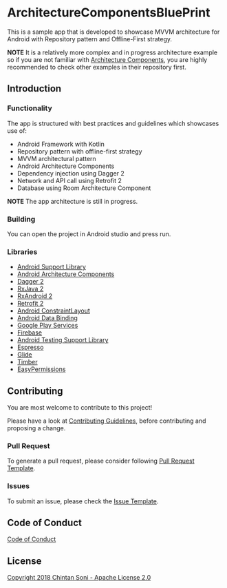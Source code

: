 # ArchitectureComponentsBluePrint
This is a sample app that is developed to showcase MVVM architecture for Android with
Repository pattern and Offline-First strategy.

**NOTE** It is a relatively more complex and in progress architecture example so if you are not familiar
with [Architecture Components](https://developer.android.com/arch), you are highly recommended to check other examples
in their repository first.

Introduction
---
### Functionality
The app is structured with best practices and guidelines which showcases use of:
* Android Framework with Kotlin
* Repository pattern with offline-first strategy
* MVVM architectural pattern
* Android Architecture Components
* Dependency injection using Dagger 2
* Network and API call using Retrofit 2
* Database using Room Architecture Component

**NOTE** The app architecture is still in progress.

### Building
You can open the project in Android studio and press run.

### Libraries
* [Android Support Library](https://developer.android.com/topic/libraries/support-library/index.html)
* [Android Architecture Components](https://developer.android.com/arch)
* [Dagger 2](https://google.github.io/dagger)
* [RxJava 2](https://github.com/ReactiveX/RxJava)
* [RxAndroid 2](https://github.com/ReactiveX/RxAndroid)
* [Retrofit 2](http://square.github.io/retrofit)
* [Android ConstraintLayout](https://developer.android.com/training/constraint-layout/index.html)
* [Android Data Binding](https://developer.android.com/topic/libraries/data-binding/index.html)
* [Google Play Services](https://developers.google.com/android/guides/setup)
* [Firebase](https://firebase.google.com/docs/)
* [Android Testing Support Library](https://developer.android.com/topic/libraries/testing-support-library/index.html)
* [Espresso](https://google.github.io/android-testing-support-library/docs/espresso/)
* [Glide](https://github.com/bumptech/glide)
* [Timber](https://github.com/JakeWharton/timber)
* [EasyPermissions](https://github.com/googlesamples/easypermissions)

Contributing
---
You are most welcome to contribute to this project!

Please have a look at [Contributing Guidelines](https://github.com/chitansoni202/ArchitectureComponentsBluePrint/blob/master/CONTRIBUTING.md), before contributing and proposing a change.

### Pull Request
To generate a pull request, please consider following [Pull Request Template](https://github.com/chintansoni202/ArchitectureComponentsBluePrint/blob/master/PULL_REQUEST_TEMPLATE.md).

### Issues
To submit an issue, please check the [Issue Template](https://github.com/chintansoni202/ArchitectureComponentsBluePrint/blob/master/ISSUE_TEMPLATE.md).

Code of Conduct
---
[Code of Conduct](https://github.com/chintansoni202/ArchitectureComponentsBluePrint/blob/master/CODE_OF_CONDUCT.md)

License
---
[Copyright 2018 Chintan Soni - Apache License 2.0](https://github.com/chintansoni202/ArchitectureComponentsBluePrint/blob/master/LICENSE)
